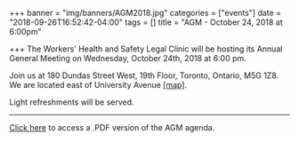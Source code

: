+++
banner = "img/banners/AGM2018.jpg"
categories = ["events"]
date = "2018-09-26T16:52:42-04:00"
tags = []
title = "AGM - October 24, 2018 at 6:00pm"

+++
The Workers' Health and Safety Legal Clinic will be hosting its Annual General Meeting on Wednesday, October 24th, 2018 at 6:00 pm. 

Join us at 180 Dundas Street West, 19th Floor, Toronto, Ontario, M5G 1Z8. We are located east of University Avenue [\[map\]](https://www.google.ca/maps/place/180+Dundas+St+W,+Toronto,+ON+M5G+1Z8/@43.6553401,-79.3888502,17z/data=!4m13!1m7!3m6!1s0x882b34c95da7b23f:0xd3ee4b71d5ce1cf7!2s180+Dundas+St+W,+Toronto,+ON+M5G+1Z8!3b1!8m2!3d43.6553401!4d-79.3866615!3m4!1s0x882b34c95da7b23f:0xd3ee4b71d5ce1cf7!8m2!3d43.6553401!4d-79.3866615).

Light refreshments will be served.

***

[Click here](https://s3.amazonaws.com/newsletter.workers-safety.ca/newsletters/Clinic+References/2018+Annual+Report/AGM+Meeting+Notice+and+Agenda+-+October+24%2C+2018.pdf) to access a .PDF version of the AGM agenda.